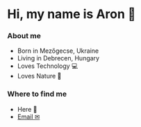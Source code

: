 # Hi, my name is Aron 👋

### About me
- Born in Mezőgecse, Ukraine 
- Living in Debrecen, Hungary 
- Loves Technology 💻
- Loves Nature 🌳
<!--
### My GitHub Stats

![GitHub stats](https://github-readme-stats-five-nu-96.vercel.app/api?username=sciencewolf&show_icons=true&theme=nightowl)
<br>
[![Top Langs](https://github-readme-stats-five-nu-96.vercel.app/api/top-langs/?username=sciencewolf&layout=compact&langs_count=10)](https://github.com/Sciencewolf?tab=repositories)
<br>

### My Main Projects 
[![Readme Card](https://github-readme-stats-five-nu-96.vercel.app/api/pin/?username=sciencewolf&repo=codeeditor&show_owner=true&theme=nightowl)](https://github.com/Sciencewolf/CodeEditor)
<br>
<br>[CodeEditor](https://sciencewolf.github.io/CodeEditor/) webpage<br>
<br>
[![Readme Card](https://github-readme-stats-five-nu-96.vercel.app/api/pin/?username=sciencewolf&repo=pozpp_beta&show_owner=true&theme=nightowl)](https://github.com/Sciencewolf/pozpp_beta)
<br>
[![Readme Card](https://github-readme-stats-five-nu-96.vercel.app/api/pin/?username=sciencewolf&repo=tiktokvideomaker&show_owner=true&theme=nightowl)](https://github.com/Sciencewolf/tiktokvideomaker)
<br>
-->
### Where to find me
- Here 👋
- [Email ✉](mailto:aron17marton@gmail.com)
